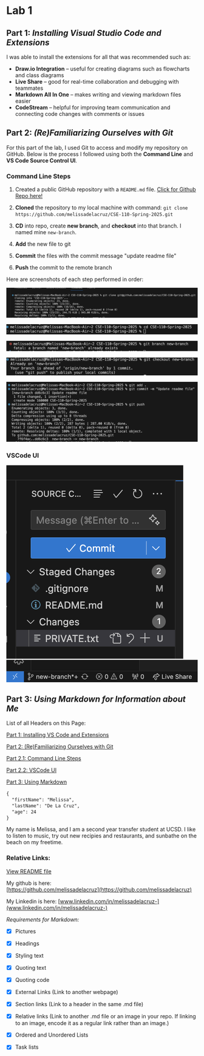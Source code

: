# Lab 1

## Part 1: ***Installing Visual Studio Code and Extensions***

I was able to install the extensions for all that was recommended such as:

- **Draw.io Integration** – useful for creating diagrams such as flowcharts and class diagrams  
- **Live Share** – good for real-time collaboration and debugging with teammates  
- **Markdown All In One** – makes writing and viewing markdown files easier  
- **CodeStream** – helpful for improving team communication and connecting code changes with comments or issues

## Part 2: ***(Re)Familiarizing Ourselves with Git***

For this part of the lab, I used Git to access and modify my repository on GitHub. Below is the process I followed using both the **Command Line** and **VS Code Source Control UI**.

### Command Line Steps

1. Created a public GitHub repository with a `README.md` file. [Click for Github Repo here!](https://github.com/melissadelacruz/CSE-110-Spring-2025)
   
2. **Cloned** the repository to my local machine with command: `git clone https://github.com/melissadelacruz/CSE-110-Spring-2025.git`
   
3. **CD** into repo, create **new branch**, and **checkout** into that branch. I named mine `new-branch`.
   
4. **Add** the new file to git
   
5. **Commit** the files with the commit message "update readme file"
   
6. **Push** the commit to the remote branch

Here are screenshots of each step performed in order:

![Cloning repository](lab1%20screenshots/cloning.png)

![Changing directory](lab1%20screenshots/cd.png)

![Creating new branch](lab1%20screenshots/branch.png)

![Checkout new branch](lab1%20screenshots/checkout.png)

![add file to git](lab1%20screenshots/add_commit_push.png)


### VSCode UI
![show commit](lab1%20screenshots/commit.png)
![show branch](lab1%20screenshots/show_branch.png)

## Part 3: ***Using Markdown for Information about Me***

List of all Headers on this Page:

[Part 1: Installing VS Code and Extensions](#part-1-installing-visual-studio-code-and-extensions)

[Part 2: (Re)Familiarizing Ourselves with Git](#part-2-refamiliarizing-ourselves-with-git)

[Part 2.1: Command Line Steps](#command-line-steps)

[Part 2.2: VSCode UI](#vscode-ui)

[Part 3: Using Markdown](#part-3-using-markdown)

```
{
  "firstName": "Melissa",
  "lastName": "De La Cruz",
  "age": 24
}
```


My name is Melissa, and I am a second year transfer student at UCSD. I like to listen to music, try out new recipies and restaurants, and sunbathe on the beach on my freetime. 




### Relative Links:
[View README file](README.md)

My github is here:  
[https://github.com/melissadelacruz](https://github.com/melissadelacruz)

My Linkedin is here:
[www.linkedin.com/in/melissadelacruz-](www.linkedin.com/in/melissadelacruz-)


*Requirements for Markdown:*
- [x] Pictures
- [x] Headings  
- [x] Styling text  
- [x] Quoting text  
- [x] Quoting code  
- [x] External Links (Link to another webpage)  
- [x] Section links (Link to a header in the same .md file)  
- [x] Relative links (Link to another .md file or an image in your repo. If linking to an image, encode it as a regular link rather than an image.)  
- [x] Ordered and Unordered Lists  
- [x] Task lists  

